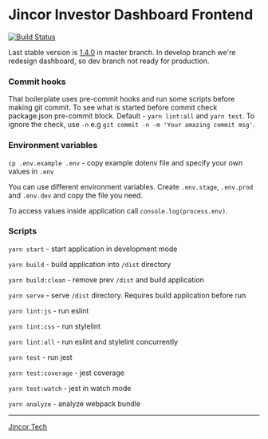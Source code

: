 # Jincor Investor Dashboard Frontend

[![Build Status](https://travis-ci.org/JincorTech/frontend-ico-dashboard.svg?branch=develop)](https://travis-ci.org/JincorTech/frontend-ico-dashboard)

Last stable version is [1.4.0](https://github.com/secret-tech/frontend-ico-dashboard/releases/tag/v1.4.0) in master branch. In develop branch we're redesign dashboard, so dev branch not ready for production.

### Commit hooks

That boilerplate uses pre-commit hooks and run some scripts before making git commit. To see what is started before commit check package.json pre-commit block. Default - `yarn lint:all` and `yarn test`. To ignore the check, use `-n` e.g `git commit -n -m 'Your amazing commit msg'`.

### Environment variables

``cp .env.example .env`` - copy example dotenv file and specify your own values in `.env`

You can use different environment variables. Create `.env.stage`, `.env.prod` and `.env.dev` and copy the file you need.

To access values inside application call `console.log(process.env)`.

### Scripts

``yarn start`` - start application in development mode

``yarn build`` - build application into `/dist` directory

``yarn build:clean`` - remove prev `/dist` and build application

``yarn serve`` - serve `/dist` directory. Requires build application before run

``yarn lint:js`` - run eslint

``yarn lint:css`` - run stylelint

``yarn lint:all`` - run eslint and stylelint concurrently

``yarn test`` - run jest

``yarn test:coverage`` - jest coverage

``yarn test:watch`` - jest in watch mode

``yarn analyze`` - analyze webpack bundle

______________________________

[Jincor Tech]( https://github.com/JincorTech)
